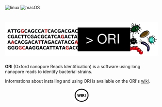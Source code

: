 ![linux](https://github.com/gsiekaniec/ORI/workflows/linux/badge.svg)
![macOS](https://github.com/gsiekaniec/ORI/workflows/macOS/badge.svg)
# <img src="img/ORI.png" alt="ORI" width="3000"/>

**ORI** (Oxford nanopore Reads Identification) is a software using long nanopore reads to identify bacterial strains. 

Informations about installing and using ORI is available on the ORI's [wiki](https://github.com/gsiekaniec/ORI/wiki).

<p align="center" width="100%">
  <a href="https://github.com/gsiekaniec/ORI/wiki">
    <img src="img/Wiki.png" alt="WIKI" width="10%" align="center"/>
  </a>
</p>
